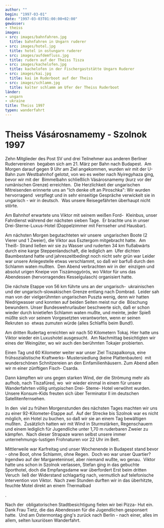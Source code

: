 ```yaml
---
author: ""
begin: "1997-03-01"
date: "1997-03-03T01:00:00+02:00"
gewässer: 
- theiss
images:
- src: images/bahnfahren.jpg
  title: bahnfahren in Ungarn ruderer
- src: images/hotel.jpg
  title: hotel in ostungarn ruderer
- src: images/aufdemfluss.jpg
  title: rudern auf der Theiss Tisza
- src: images/kachelofen.jpg
  title: kachelofen in der Fischergaststätte Ungarn Ruderer
- src: images/kai.jpg
  title: kai im Ruderboot auf der Theiss
- src: images/schlamm.jpg
  title: kalter schlamm am Ufer der Theiss Ruderboot
länder: 
- ungarn
- ukraine
title: Theiss 1997
typen: wanderfahrt
---
```


# Theiss Vásárosnamemy - Szolnok 1997


Zehn Mitglieder des Post SV und drei Teilnehmer aus anderen Berliner Rudervereinen  begaben sich am 21. März per Bahn nach Budapest.  Am Morgen darauf gegen 9 Uhr am Ziel angekommen, wurden wir mit der U- Bahn zum Westbahnhof gelotst, von wo es weiter nach Nyiregyhaza ging, bevor wir mit der  Bimmelbahn schließlich Vásárosnamemy (kurz vor der rumänischen Grenze) erreichten.  Die Herzlichkeit der ungarischen Mitreisenden erinnerte uns an "Ich denke oft an Piroschka": Wir wurden hervorragend  verpflegt und in sehr einseitige Gespräche verwickelt sie in ungarisch - wir in deutsch.  Was unsere Reisegefährten überhaupt nicht störte.

Am Bahnhof erwartete uns Viktor mit seinem weißen Ford-  Kleinbus, unser Fahrdienst während der nächsten sieben Tage.  Er brachte uns in unser Drei-Sterne-Luxus-Hotel (Doppelzimmer mit Fernseher und Hausbar).

Am nächsten Morgen begutachteten wir unsere  ungarischen Boote (2 Vierer und 1 Zweier), die Viktor aus Esztergom mitgebracht hatte.  Am Theiß- Strand ließen wir sie zu Wasser und ruderten 34 km flußabwärts durch eine karge Steppenlandschaft, die lediglich am  Ufer dichten Baumbestand hatte und jahreszeitbedingt noch nicht sehr grün war Leider war unsere Anlegestelle etwas verschlammt, so daß wir barfuß durch den Schlamm waten mußten.  Den Abend verbrachten wir in der  einzigen und absolut urigen Kneipe von Tiszámogyórós, wo Viktor für uns das Abendessen (hervorragendes Kesselgulasch) organisiert hatte.

Die nächste Etappe von 56 km führte uns an der ungarisch-  ukrainischen und der ungarisch-slowakischen Grenze entlang nach Dombrad.  Leider sah man von der vielgerühmten ungarischen Puszta wenig, denn wir hatten Niedrigwasser und konnten auf beiden Seiten meist nur die  Böschung bewundern. Unser Bundeswehrurlauber beschwerte sich, daß er schon wieder durch knietiefen Schlamm waten mußte, und meinte, jeder Spieß müßte sich vor seinem Vorgesetzten verantworten, wenn er seinen Rekruten so  etwas zumuten würde (alles Schlaffis beim Bund!).

Am dritten Rudertag erreichten wir nach 50 Kilometern Tokaj. Hier hatte uns Viktor wieder ein Luxushotel ausgesucht.  Am Nachmittag besichtigten wir  eines der Weingüter, wo wir auch den berühmten Tokajer probierten.

Einen Tag und 60 Kilometer weiter war unser Ziel Tiszapalkonya, eine frühsozialistische Kraftwerks- Mustersiedlung (keine Plattenbauten)  mit wunderschönen Schnitzereien an den Einfamilienhäusern. Zum Abend aßen wir m einer zünftigen Fisch- Csarda.

Dann kämpften wir uns gegen starken Wind, der die Strömung mehr als aufhob, nach Tiszafüred, wo  wir wieder einmal in einem für unsere Wanderfahrten völlig untypischen Drei- Steme- Hotel verwöhnt wurden.  Unsere Konsum-Kids freuten sich über Terminator II im deutschen Satellitenfernsehen.

In den  viel zu frühen Morgenstunden des nächsten Tages machten wir uns zu einer 92-Kilometer-Etappe auf.  Auf der Strecke bis Szolnok war es nicht möglich, ein Hotel zu buchen, so daß wir sie an einem Tag bewältigen  mußten.  Zusätzlich hatten wir mit Wind in Sturmstärken, Regenschauern und einem lediglich für Jugendliche unter 1,70 m ruderbaren Zweier zu kämpfen.  Nach dieser Strapaze waren selbst unsere immer  unternehmungs-lustigen Frohnaturen vor 22 Uhr im Bett.

Mittlerweile war Karfreitag und unser Wochenende in Budapest stand bevor - ohne Boot, ohne Schlamm, ohne Regen.  Doch wo war unser Quartier?   Irgendwo auf der Margareteninsel, aber niemand wußte, wo genau.  Viktor hatte uns schon in Szolnok verlassen, Stefan ging in das gebuchte Sporthotel, doch die Empfangsdame war überfordert Erst beim dritten Veruch  ließ der Widerstand schlagartig nach, vermutlich auf telefonische Intervention von Viktor.  Nach zwei Stunden durften wir in das überhitzte, feuchte Motel direkt an einem Thermalbad

.

Nach der  obligatorischen Stadtbesichtigung fielen wir bei Pizza- Hut ein.  Dank Frau Tietz, die das Abendessen für die Jugendlichen gesponsert hatte.  Und am Ostermontag ging's zurück nach Berlin - nach einer, alles im  allem, selten luxuriösen Wanderfahrt.
